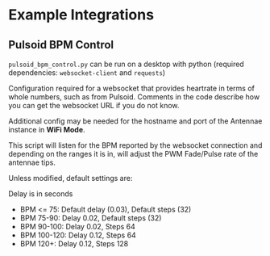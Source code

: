 # Example Integrations

## Pulsoid BPM Control

`pulsoid_bpm_control.py` can be run on a desktop with python (required dependencies: `websocket-client` and `requests`)

Configuration required for a websocket that provides heartrate in terms of whole numbers, such as from Pulsoid. Comments in the code describe how you can get the websocket URL if you do not know.

Additional config may be needed for the hostname and port of the Antennae instance in **WiFi Mode**.

This script will listen for the BPM reported by the websocket connection and depending on the ranges it is in, will adjust the PWM Fade/Pulse rate of the antennae tips.

Unless modified, default settings are: 

Delay is in seconds

- BPM <= 75: Default delay (0.03), Default steps (32)
- BPM 75-90: Delay 0.02, Default steps (32)
- BPM 90-100: Delay 0.02, Steps 64
- BPM 100-120: Delay 0.12, Steps 64
- BPM 120+: Delay 0.12, Steps 128